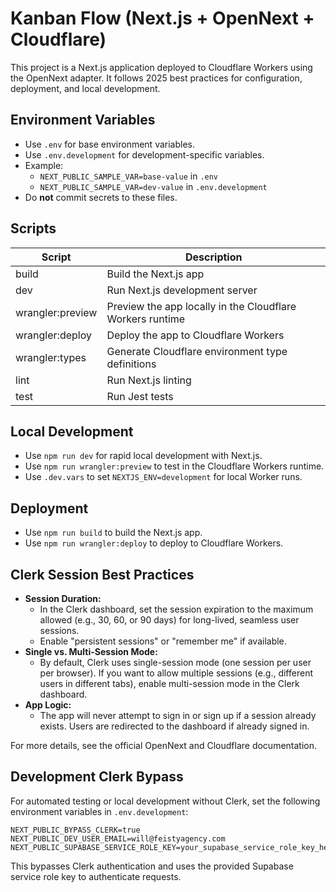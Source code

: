 # Kanban Flow (Next.js + OpenNext + Cloudflare)

This project is a Next.js application deployed to Cloudflare Workers using the OpenNext adapter. It follows 2025 best practices for configuration, deployment, and local development.

## Environment Variables

- Use `.env` for base environment variables.
- Use `.env.development` for development-specific variables.
- Example:
  - `NEXT_PUBLIC_SAMPLE_VAR=base-value` in `.env`
  - `NEXT_PUBLIC_SAMPLE_VAR=dev-value` in `.env.development`
- Do **not** commit secrets to these files.

## Scripts

| Script             | Description                                                      |
|-------------------|------------------------------------------------------------------|
| build             | Build the Next.js app                                             |
| dev               | Run Next.js development server                                    |
| wrangler:preview  | Preview the app locally in the Cloudflare Workers runtime         |
| wrangler:deploy   | Deploy the app to Cloudflare Workers                              |
| wrangler:types    | Generate Cloudflare environment type definitions                  |
| lint              | Run Next.js linting                                               |
| test              | Run Jest tests                                                    |

## Local Development

- Use `npm run dev` for rapid local development with Next.js.
- Use `npm run wrangler:preview` to test in the Cloudflare Workers runtime.
- Use `.dev.vars` to set `NEXTJS_ENV=development` for local Worker runs.

## Deployment

- Use `npm run build` to build the Next.js app.
- Use `npm run wrangler:deploy` to deploy to Cloudflare Workers.

## Clerk Session Best Practices

- **Session Duration:**
  - In the Clerk dashboard, set the session expiration to the maximum allowed (e.g., 30, 60, or 90 days) for long-lived, seamless user sessions.
  - Enable "persistent sessions" or "remember me" if available.
- **Single vs. Multi-Session Mode:**
  - By default, Clerk uses single-session mode (one session per user per browser). If you want to allow multiple sessions (e.g., different users in different tabs), enable multi-session mode in the Clerk dashboard.
- **App Logic:**
  - The app will never attempt to sign in or sign up if a session already exists. Users are redirected to the dashboard if already signed in.

For more details, see the official OpenNext and Cloudflare documentation.

## Development Clerk Bypass

For automated testing or local development without Clerk, set the following environment variables in `.env.development`:

```
NEXT_PUBLIC_BYPASS_CLERK=true
NEXT_PUBLIC_DEV_USER_EMAIL=will@feistyagency.com
NEXT_PUBLIC_SUPABASE_SERVICE_ROLE_KEY=your_supabase_service_role_key_here
```

This bypasses Clerk authentication and uses the provided Supabase service role key to authenticate requests.

